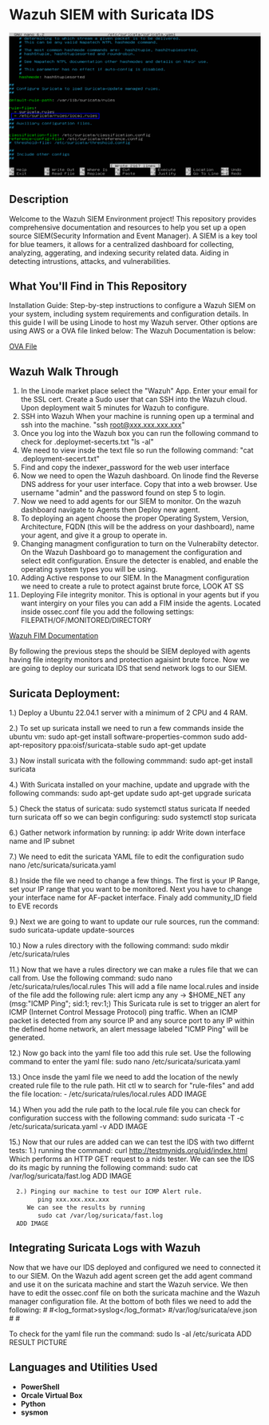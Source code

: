 <h1>Wazuh SIEM with Suricata IDS</h1>

![Alt text](images/add_local_rules.png)


<h2>Description</h2>
Welcome to the Wazuh SIEM Environment project! This repository provides comprehensive documentation and resources to help you set up a open source SIEM(Security Information and Event Manager). A SIEM is a key tool for blue teamers, it allows for a centralized dashboard for collecting, analyzing, aggerating, and indexing security related data. Aiding in detecting intrustions, attacks, and vulnerabilities.
<br />

<h2>What You'll Find in This Repository</h2>
Installation Guide: Step-by-step instructions to configure a Wazuh SIEM on your system, including system requirements and configuration details. In this guide I will be using Linode to host my Wazuh server. Other options are using AWS or a OVA file linked below:
The Wazuh Documentation is below: 

[OVA File](https://documentation.wazuh.com/current/development/packaging/generate-ova.html)

<h2>Wazuh Walk Through</h2>

1. In the Linode market place select the "Wazuh" App. Enter your email for the SSL cert. Create a Sudo user that can SSH into the Wazuh cloud. Upon deployment wait 5 minutes for Wazuh to configure.
2. SSH into Wazuh
   When your machine is running open up a terminal and ssh into the machine.
   "ssh root@xxx.xxx.xxx.xxx"
3. Once you log into the Wazuh box you can run the following command to check for .deploymet-secerts.txt
   "ls -al"
4. We need to view insde the text file so run the following command:
   "cat .deployment-secert.txt" 
5. Find and copy the indexer_password for the web user interface
6. Now we need to open the Wazuh dashboard. On linode find the Reverse DNS address for your user interface. Copy that into a web browser. Use username "admin" and the password found on step 5 to login.
7. Now we need to add agents for our SIEM to monitor. On the wazuh dashboard navigate to Agents then Deploy new agent.
8. To deploying an agent choose the proper Operating System, Version, Architecture, FQDN (this will be the address on your dashboard), name your agent, and give it a group to operate in.
9. Changing managment configuration to turn on the Vulnerabilty detector. On the Wazuh Dashboard go to management the configuration and select edit configuration. Ensure the detecter is enabled, and enable the operating system types you will be using.
10. Adding Active response to our SIEM. In the Managment configuration we need to create a rule to protect against brute force, LOOK AT SS
11. Deploying File integrity monitor. This is optional in your agents but if you want intergiry on your files you can add a FIM inside the agents. Located inside ossec.conf file you add the following settings:    <directories realtime="yes" report_changes="yes" check_all="yes">FILEPATH/OF/MONITORED/DIRECTORY</directories>
   
   [Wazuh FIM Documentation](https://documentation.wazuh.com/4.5/user-manual/capabilities/file-integrity/how-to-configure-fim.html)

By following the previous steps the should be SIEM deployed with agents having file integrity monitors and protection agaisint brute force. Now we are going to deploy our suricata IDS that send network logs to our SIEM.

<h2>Suricata Deployment:</h2>

1.) Deploy a Ubuntu 22.04.1 server with a minimum of 2 CPU and 4 RAM.

2.) To set up suricata install we need to run a few commands inside the ubuntu vm:
      sudo apt-get install software-properties-common
      sudo add-apt-repository ppa:oisf/suricata-stable
      sudo apt-get update

3.) Now install suricata with the following commmand:
      sudo apt-get install suricata

4.) With Suricata  installed on your machine, update and upgrade with the following commands:
      sudo apt-get update
      sudo apt-get upgrade suricata

5.) Check the status of suricata:
      sudo systemctl status suricata
    If needed turn suricata off so we can begin configuring: 
      sudo systemctl stop suricata

6.) Gather network information by running:
      ip addr
   Write down interface name and IP subnet

7.) We need to edit the suricata YAML file to edit the configuration
      sudo nano /etc/suricata/suricata.yaml

8.) Inside the file we need to change a few things. The first is your IP Range, set your IP range that you want to be monitored. 
Next you have to change your interface name for AF-packet interface. Finaly add community_ID field to EVE records      

9.) Next we are going to want to update our rule sources, run the command:
      sudo suricata-update update-sources

10.) Now a rules directory with the following command:
      sudo mkdir /etc/suricata/rules

11.) Now that we have a rules directory we can make a rules file that we can call from. Use the following command:
      sudo nano /etc/suricata/rules/local.rules
This will add a file name local.rules and inside of the file add the following rule:
      alert icmp any any -> $HOME_NET any (msg:"ICMP Ping"; sid:1; rev:1;)
This Suricata rule is set to trigger an alert for ICMP (Internet Control Message Protocol) ping traffic. When an ICMP packet is detected from any source IP and any source port to any IP within the defined home network, an alert message labeled "ICMP Ping" will be generated. 

12.) Now go back into the yaml file too add this rule set. Use the following command to enter the yaml file:
      sudo nano /etc/suricata/suricata.yaml

13.) Once insde the yaml file we need to add the location of the newly created rule file to the rule path. Hit ctl w to search for "rule-files" and add the file location:
      - /etc/suricata/rules/local.rules
       ADD IMAGE

14.) When you add the rule path to the local.rule file you can check for configuration success with the following command:
      sudo suricata -T -c /etc/suricata/suricata.yaml -v
ADD IMAGE

15.) Now that our rules are added can we can test the IDS with two differnt tests:
      1.) running the command:
            curl http://testmynids.org/uid/index.html
         Which performs an HTTP GET request to a nids tester. We can see the IDS do its magic by running the following command:
            sudo cat /var/log/suricata/fast.log
      ADD IMAGE
      
      2.) Pinging our machine to test our ICMP Alert rule. 
            ping xxx.xxx.xxx.xxx
         We can see the results by running 
            sudo cat /var/log/suricata/fast.log
      ADD IMAGE


<h2>Integrating Suricata Logs with Wazuh</h2>

Now that we have our IDS deployed and configured we need to connected it to our SIEM. On the Wazuh add agent screen get the add agent command and use it on the suricata machine and start the Wazuh service.
We then have to edit the ossec.conf file on both the suricata machine and the Wazuh manager configuration file. 
At the bottom of both files we need to add the following:
   #<localfile>
      #<log_format>syslog</log_format>
      #<location>/var/log/suricata/eve.json</location>
   #</localfile>
#<br/>




To check for the yaml file run the command:
sudo ls -al /etc/suricata
ADD RESULT PICTURE




<h2>Languages and Utilities Used</h2>

- <b>PowerShell</b> 
- <b>Orcale Virtual Box</b>
- <b>Python</b>
- <b>sysmon</b>

